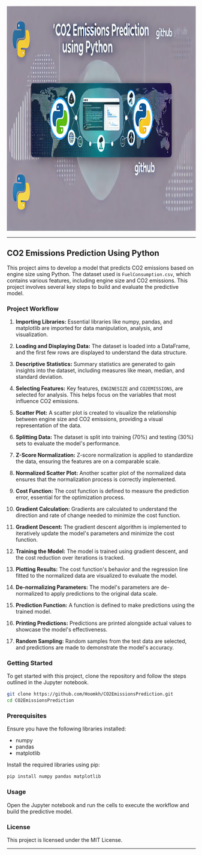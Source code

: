 <div style="text-align: center;">
    <img src="images/banner1.jpg" style="width:1080px;height:600px;">
</div>

---

## CO2 Emissions Prediction Using Python

This project aims to develop a model that predicts CO2 emissions based on engine size using Python. The dataset used is `FuelConsumption.csv`, which contains various features, including engine size and CO2 emissions. This project involves several key steps to build and evaluate the predictive model.

### Project Workflow

1. **Importing Libraries:**
   Essential libraries like numpy, pandas, and matplotlib are imported for data manipulation, analysis, and visualization.

2. **Loading and Displaying Data:**
   The dataset is loaded into a DataFrame, and the first few rows are displayed to understand the data structure.

3. **Descriptive Statistics:**
   Summary statistics are generated to gain insights into the dataset, including measures like mean, median, and standard deviation.

4. **Selecting Features:**
   Key features, `ENGINESIZE` and `CO2EMISSIONS`, are selected for analysis. This helps focus on the variables that most influence CO2 emissions.

5. **Scatter Plot:**
   A scatter plot is created to visualize the relationship between engine size and CO2 emissions, providing a visual representation of the data.

6. **Splitting Data:**
   The dataset is split into training (70%) and testing (30%) sets to evaluate the model's performance.

7. **Z-Score Normalization:**
   Z-score normalization is applied to standardize the data, ensuring the features are on a comparable scale.

8. **Normalized Scatter Plot:**
   Another scatter plot of the normalized data ensures that the normalization process is correctly implemented.

9. **Cost Function:**
   The cost function is defined to measure the prediction error, essential for the optimization process.

10. **Gradient Calculation:**
    Gradients are calculated to understand the direction and rate of change needed to minimize the cost function.

11. **Gradient Descent:**
    The gradient descent algorithm is implemented to iteratively update the model's parameters and minimize the cost function.

12. **Training the Model:**
    The model is trained using gradient descent, and the cost reduction over iterations is tracked.

13. **Plotting Results:**
    The cost function's behavior and the regression line fitted to the normalized data are visualized to evaluate the model.

14. **De-normalizing Parameters:**
    The model's parameters are de-normalized to apply predictions to the original data scale.

15. **Prediction Function:**
    A function is defined to make predictions using the trained model.

16. **Printing Predictions:**
    Predictions are printed alongside actual values to showcase the model's effectiveness.

17. **Random Sampling:**
    Random samples from the test data are selected, and predictions are made to demonstrate the model's accuracy.

### Getting Started

To get started with this project, clone the repository and follow the steps outlined in the Jupyter notebook.

```bash
git clone https://github.com/Hoomkh/CO2EmissionsPrediction.git
cd CO2EmissionsPrediction
```

### Prerequisites

Ensure you have the following libraries installed:
- numpy
- pandas
- matplotlib

Install the required libraries using pip:
```bash
pip install numpy pandas matplotlib
```

### Usage

Open the Jupyter notebook and run the cells to execute the workflow and build the predictive model.

### License

This project is licensed under the MIT License.

---
